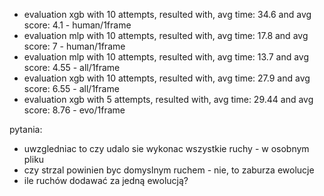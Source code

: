 

- evaluation xgb with 10 attempts, resulted with, avg time: 34.6 and avg score: 4.1 - human/1frame
- evaluation mlp with 10 attempts, resulted with, avg time: 17.8 and avg score: 7 - human/1frame
- evaluation mlp with 10 attempts, resulted with, avg time: 13.7 and avg score: 4.55  - all/1frame
- evaluation xgb with 10 attempts, resulted with, avg time: 27.9 and avg score: 6.55 - all/1frame
- evaluation xgb with 5 attempts, resulted with, avg time: 29.44 and avg score: 8.76 - evo/1frame

    
pytania:
- uwzgledniac to czy udalo sie wykonac wszystkie ruchy - w osobnym pliku
- czy strzal powinien byc domyslnym ruchem - nie, to zaburza ewolucje
- ile ruchów dodawać za jedną ewolucją?  

